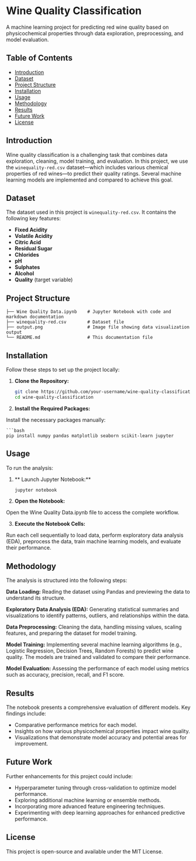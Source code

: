 # Wine Quality Classification

A machine learning project for predicting red wine quality based on physicochemical properties through data exploration, preprocessing, and model evaluation.

## Table of Contents

- [Introduction](#introduction)
- [Dataset](#dataset)
- [Project Structure](#project-structure)
- [Installation](#installation)
- [Usage](#usage)
- [Methodology](#methodology)
- [Results](#results)
- [Future Work](#future-work)
- [License](#license)

## Introduction

Wine quality classification is a challenging task that combines data exploration, cleaning, model training, and evaluation. In this project, we use the `winequality-red.csv` dataset—which includes various chemical properties of red wines—to predict their quality ratings. Several machine learning models are implemented and compared to achieve this goal.

## Dataset

The dataset used in this project is `winequality-red.csv`. It contains the following key features:
- **Fixed Acidity**
- **Volatile Acidity**
- **Citric Acid**
- **Residual Sugar**
- **Chlorides**
- **pH**
- **Sulphates**
- **Alcohol**
- **Quality** (target variable)

## Project Structure

```plaintext
├── Wine Quality Data.ipynb    # Jupyter Notebook with code and markdown documentation
├── winequality-red.csv        # Dataset file
├── output.png                 # Image file showing data visualization output
└── README.md                  # This documentation file
```

## Installation

Follow these steps to set up the project locally:

1. **Clone the Repository:**

    ```bash
    git clone https://github.com/your-username/wine-quality-classification.git
    cd wine-quality-classification

2. **Install the Required Packages:**

Install the necessary packages manually:

    ```bash
    pip install numpy pandas matplotlib seaborn scikit-learn jupyter

## Usage

To run the analysis:
1. ** Launch Jupyter Notebook:**
    ```bash
    jupyter notebook

2. **Open the Notebook:**

Open the Wine Quality Data.ipynb file to access the complete workflow.

3. **Execute the Notebook Cells:**

Run each cell sequentially to load data, perform exploratory data analysis (EDA), preprocess the data, train machine learning models, and evaluate their performance.

## Methodology
The analysis is structured into the following steps:

**Data Loading:**
Reading the dataset using Pandas and previewing the data to understand its structure.

**Exploratory Data Analysis (EDA):**
Generating statistical summaries and visualizations to identify patterns, outliers, and relationships within the data.

**Data Preprocessing:**
Cleaning the data, handling missing values, scaling features, and preparing the dataset for model training.

**Model Training:**
Implementing several machine learning algorithms (e.g., Logistic Regression, Decision Trees, Random Forests) to predict wine quality.
The models are trained and validated to compare their performance.

**Model Evaluation:**
Assessing the performance of each model using metrics such as accuracy, precision, recall, and F1 score.

## Results
The notebook presents a comprehensive evaluation of different models. Key findings include:

- Comparative performance metrics for each model.
- Insights on how various physicochemical properties impact wine quality.
- Visualizations that demonstrate model accuracy and potential areas for improvement.

## Future Work
Further enhancements for this project could include:

- Hyperparameter tuning through cross-validation to optimize model performance.
- Exploring additional machine learning or ensemble methods.
- Incorporating more advanced feature engineering techniques.
- Experimenting with deep learning approaches for enhanced predictive performance.

## License
This project is open-source and available under the MIT License.
